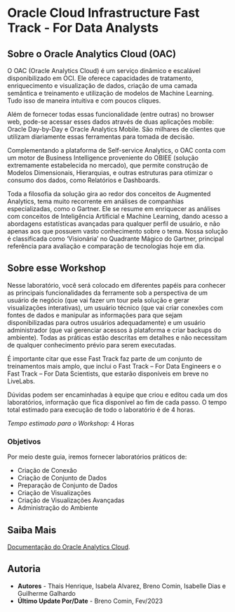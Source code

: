 # Oracle Cloud Infrastructure Fast Track - For Data Analysts

## Sobre o Oracle Analytics Cloud (OAC)

O OAC (Oracle Analytics Cloud) é um serviço dinâmico e escalável disponibilizado em OCI. Ele oferece capacidades de tratamento, enriquecimento e visualização de dados, criação de uma camada semântica e treinamento e utilização de modelos de Machine Learning. Tudo isso de maneira intuitiva e com poucos cliques.

Além de fornecer todas essas funcionalidade (entre outras) no browser web, pode-se acessar esses dados através de duas aplicações mobile: Oracle Day-by-Day e Oracle Analytics Mobile. São milhares de clientes que utilizam diariamente essas ferramentas para tomada de decisão.

Complementando a plataforma de Self-service Analytics, o OAC conta com um motor de Business Intelligence proveniente do OBIEE (solução extremamente estabelecida no mercado), que permite construção de Modelos Dimensionais, Hierarquias, e outras estruturas para otimizar o consumo dos dados, como Relatórios e Dashboards.

Toda a filosofia da solução gira ao redor dos conceitos de Augmented Analytics, tema muito recorrente em análises de companhias especializadas, como o Gartner. Ele se resume em enriquecer as análises com conceitos de Inteligência Artificial e Machine Learning, dando acesso a abordagens estatísticas avançadas para qualquer perfil de usuário, e não apenas aos que possuem vasto conhecimento sobre o tema. Nossa solução é classificada como ‘Visionária’ no Quadrante Mágico do Gartner, principal referência para avaliação e comparação de tecnologias hoje em dia.

## Sobre esse Workshop

Nesse laboratório, você será colocado em diferentes papéis para conhecer as principais funcionalidades da ferramente sob a perspectiva de um usuário de negócio (que vai fazer um tour pela solução e gerar visualizações interativas), um usuário técnico (que vai criar conexões com fontes de dados e manipular as informações para que sejam disponibilizadas para outros usuários adequadamente) e um usuário administrador (que vai gerenciar acessos à plataforma e criar backups do ambiente). Todas as práticas estão descritas em detalhes e não necessitam de qualquer conhecimento prévio para serem executadas.

É importante citar que esse Fast Track faz parte de um conjunto de treinamentos mais amplo, que inclui o Fast Track – For Data Engineers e o Fast Track – For Data Scientists, que estarão disponíveis em breve no LiveLabs.

Dúvidas podem ser encaminhadas à equipe que criou e editou cada um dos laboratórios, informação que fica disponível ao fim de cada passo. O tempo total estimado para execução de todo o laboratório é de 4 horas.

*Tempo estimado para o Workshop:* 4 Horas

### Objetivos

Por meio deste guia, iremos fornecer laboratórios práticos de:

- Criação de Conexão
- Criação de Conjunto de Dados
- Preparação de Conjunto de Dados
- Criação de Visualizações
- Criação de Visualizações Avançadas
- Administração do Ambiente

## Saiba Mais

[Documentação do Oracle Analytics Cloud](https://docs.oracle.com/en/cloud/paas/analytics-cloud/index.html).

## Autoria

- **Autores** - Thais Henrique, Isabela Alvarez, Breno Comin, Isabelle Dias e Guilherme Galhardo
- **Último Update Por/Date** - Breno Comin, Fev/2023
